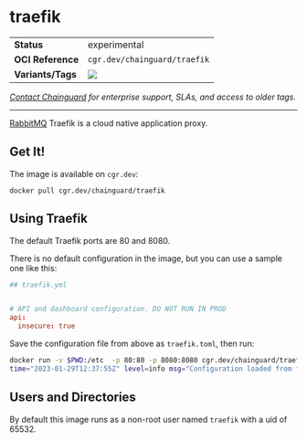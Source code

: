 <!--monopod:start-->
# traefik
| | |
| - | - |
| **Status** | experimental |
| **OCI Reference** | `cgr.dev/chainguard/traefik` |
| **Variants/Tags** | ![](https://storage.googleapis.com/chainguard-images-build-outputs/summary/traefik.svg) |

*[Contact Chainguard](https://www.chainguard.dev/chainguard-images) for enterprise support, SLAs, and access to older tags.*

---
<!--monopod:end-->

[RabbitMQ](https://github.com/traefik/traefik) Traefik is a cloud native application proxy.

## Get It!

The image is available on `cgr.dev`:

```
docker pull cgr.dev/chainguard/traefik
```

## Using Traefik

The default Traefik ports are 80 and 8080.

There is no default configuration in the image, but you can use a sample one like this:

```toml
## traefik.yml


# API and dashboard configuration. DO NOT RUN IN PROD
api:
  insecure: true
```

Save the configuration file from above as `traefik.toml`, then run:

```sh
docker run -v $PWD:/etc  -p 80:80 -p 8080:8080 cgr.dev/chainguard/traefik  --configFile=/etc/traefik.yml
time="2023-01-29T12:37:55Z" level=info msg="Configuration loaded from file: /etc/traefik.yml"
```

## Users and Directories

By default this image runs as a non-root user named `traefik` with a uid of 65532.
